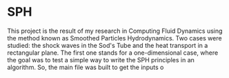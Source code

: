 # SPH

This project is the result of my research in Computing Fluid Dynamics using the method known as Smoothed Particles Hydrodynamics. Two cases were studied: the shock waves in the Sod's Tube and the heat transport in a rectangular plane. 
The first one stands for a one-dimensional case, where the goal was to test a simple way to write the SPH principles in an algorithm. So, the main file was built to get the inputs o
